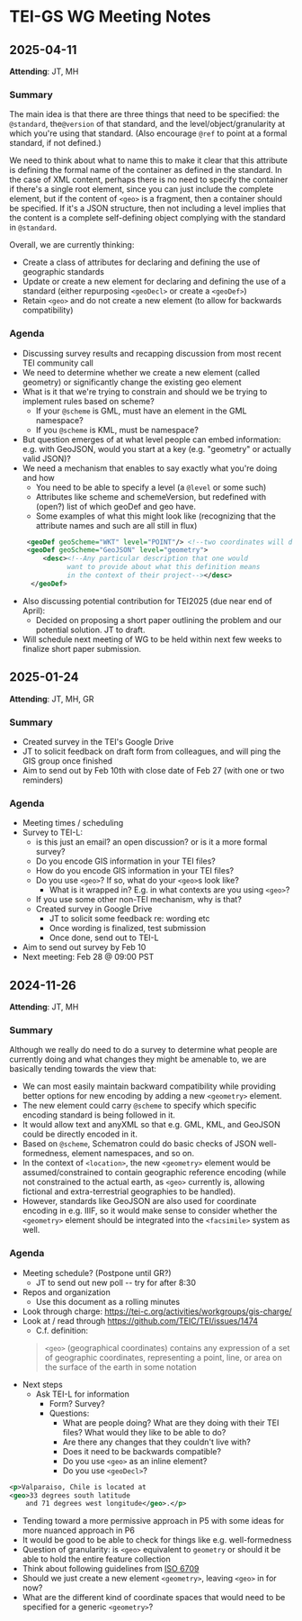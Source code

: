 # TEI-GS WG Meeting Notes

## 2025-04-11

**Attending**: JT, MH

### Summary
The main idea is that there are three things that need to be specified: the `@standard`, the`@version` of that standard, and the level/object/granularity at which you're using that standard. (Also encourage `@ref` to point at a formal standard, if not defined.) 

We need to think about what to name this to make it clear that this attribute is defining the formal name of the container as defined in the standard. In the case of XML content, perhaps there is no need to specify the container if there's a single root element, since you can just include the complete element, but if the content of `<geo>` is a fragment, then a container should be specified. If it's a JSON structure, then not including a level implies that the content is a complete self-defining object complying with the standard in `@standard`.

Overall, we are currently thinking:

* Create a class of attributes for declaring and defining the use of geographic standards
* Update or create a new element for declaring and defining the use of a standard (either repurposing `<geoDecl>` or create a `<geoDef>`)
* Retain `<geo>` and do not create a new element (to allow for backwards compatibility)

### Agenda

* Discussing survey results and recapping discussion from most recent TEI community call
* We need to determine whether we create a new element (called geometry) or significantly change the existing geo element
* What is it that we're trying to constrain and should we be trying to implement rules based on scheme?
    * If your `@scheme` is GML, must have an element in the GML namespace?
    * If you `@scheme` is KML, must be namespace?
* But question emerges of at what level people can embed information: e.g. with GeoJSON, would you start at a key (e.g. "geometry" or actually valid JSON)?
* We need a mechanism that enables to say exactly what you're doing and how
   * You need to be able to specify a level (a `@level` or some such)
   * Attributes like scheme and schemeVersion, but redefined with (open?) list of which geoDef and geo have. 
   * Some examples of what this might look like (recognizing that the attribute names and such are all still in flux)
    ```xml
     <geoDef geoScheme="WKT" level="POINT"/> <!--two coordinates will do-->
     <geoDef geoScheme="GeoJSON" level="geometry">
         <desc><!--Any particular description that one would
               want to provide about what this definition means
               in the context of their project--></desc>
      </geoDef>
    ```
* Also discussing potential contribution for TEI2025 (due near end of April):
    * Decided on proposing a short paper outlining the problem and our potential solution. JT to draft. 
* Will schedule next meeting of WG to be held within next few weeks to finalize short paper submission.

## 2025-01-24

**Attending**: JT, MH, GR

### Summary

* Created survey in the TEI's Google Drive
* JT to solicit feedback on draft form from colleagues, and will ping the GIS group once finished
* Aim to send out by Feb 10th with close date of Feb 27 (with one or two reminders)

### Agenda

* Meeting times / scheduling
* Survey to TEI-L:
    * is this just an email? an open discussion? or is it a more formal survey? 
    * Do you encode GIS information in your TEI files?
    * How do you encode GIS information in your TEI files?
    * Do you use `<geo>`? If so, what do your `<geo>`s look like?
        * What is it wrapped in? E.g. in what contexts are you using `<geo>`?
    * If you use some other non-TEI mechanism, why is that?
    * Created survey in Google Drive
        * JT to solicit some feedback re: wording etc
        * Once wording is finalized, test submission
        * Once done, send out to TEI-L
* Aim to send out survey by Feb 10
* Next meeting: Feb 28 @ 09:00 PST 

## 2024-11-26

**Attending**: JT, MH

### Summary

Although we really do need to do a survey to determine what people are currently doing and what changes they might be amenable to, we are basically tending towards the view that:
 * We can most easily maintain backward compatibility while providing better options for new encoding by adding a new `<geometry>` element. 
 * The new element could carry `@scheme` to specify which specific encoding standard is being followed in it.
 * It would allow text and anyXML so that e.g. GML, KML, and GeoJSON could be directly encoded in it.
 * Based on `@scheme`, Schematron could do basic checks of JSON well-formedness, element namespaces, and so on.
 * In the context of `<location>`, the new `<geometry>` element would be assumed/constrained to contain geographic reference encoding (while not constrained to the actual earth, as `<geo>` currently is, allowing fictional and extra-terrestrial geographies to be handled). 
 * However, standards like GeoJSON are also used for coordinate encoding in e.g. IIIF, so it would make sense to consider whether the `<geometry>` element should be integrated into the `<facsimile>` system as well.


### Agenda
* Meeting schedule? (Postpone until GR?)
    * JT to send out new poll -- try for after 8:30 
* Repos and organization
    * Use this document as a rolling minutes
* Look through charge: https://tei-c.org/activities/workgroups/gis-charge/
* Look at / read through https://github.com/TEIC/TEI/issues/1474
    * C.f. definition: 
    > `<geo>` (geographical coordinates) contains any expression of a set of geographic coordinates, representing a point, line, or area on the surface of the earth in some notation
* Next steps
    * Ask TEI-L for information
        * Form? Survey?
        * Questions:
            * What are people doing? What are they doing with their TEI files? What would they like to be able to do?
            * Are there any changes that they couldn't live with? 
            * Does it need to be backwards compatible? 
            * Do you use `<geo>` as an inline element? 
            * Do you use `<geoDecl>`?
``` xml
<p>Valparaiso, Chile is located at 
<geo>33 degrees south latitude 
    and 71 degrees west longitude</geo>.</p>
```

 * Tending toward a more permissive approach in P5 with some ideas for more nuanced approach in P6
 * It would be good to be able to check for things like e.g. well-formedness
 * Question of granularity: is `<geo>` equivalent to `geometry` or should it be able to hold the entire feature collection
 * Think about following guidelines from [ISO 6709](https://en.wikipedia.org/wiki/ISO_6709)
 * Should we just create a new element `<geometry>`, leaving `<geo>` in for now?
 * What are the different kind of coordinate spaces that would need to be specified for a generic `<geometry>`? 

